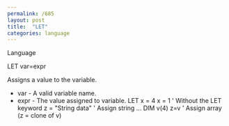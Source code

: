 ```yaml
---
permalink: /685
layout: post
title:  "LET"
categories: language
---
```

Language

LET var=expr

Assigns a value to the variable.


* var - A valid variable name.
* expr - The value assigned to variable.
LET x = 4
x = 1               ' Without the LET keyword
z = "String data"   ' Assign string
...
DIM v(4)
z=v                 ' Assign array (z = clone of v)

